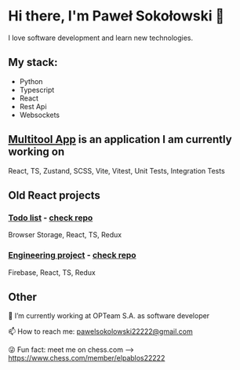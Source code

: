 # Hi there, I'm Paweł Sokołowski 👋
I love software development and learn new technologies.

## My stack:
- Python
- Typescript
- React
- Rest Api
- Websockets

## [Multitool App](https://pawel22222.github.io/multitool-app/) is an application I am currently working on
React, TS, Zustand, SCSS, Vite, Vitest, Unit Tests, Integration Tests

## Old React projects

### [Todo list](https://psokolowski-react-todolist.netlify.app/) - [check repo](https://github.com/pawel22222/React--TodoList)
Browser Storage, React, TS, Redux

### [Engineering project](https://projekt-inzynierski.netlify.app/) - [check repo](https://github.com/pawel22222/projekt-inzynierski)
Firebase, React, TS, Redux

## Other

 🔭 I’m currently working at OPTeam S.A. as software developer
 
 📫 How to reach me: pawelsokolowski22222@gmail.com
 
 😜 Fun fact: meet me on chess.com --> https://www.chess.com/member/elpablos22222
